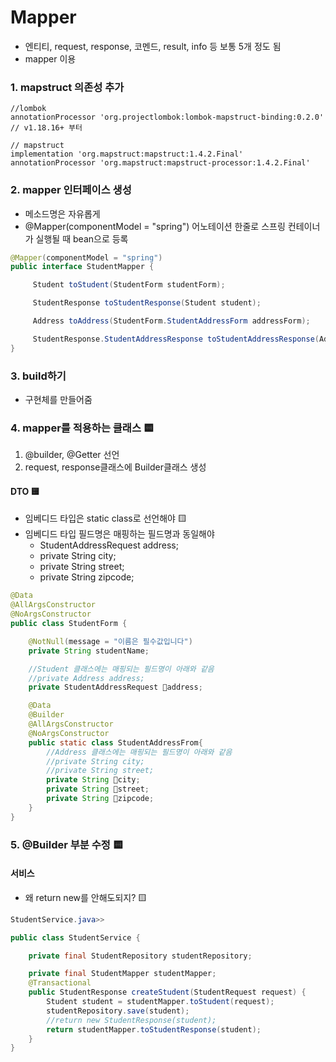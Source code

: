 #  Mapper
- 엔티티, request, response, 코멘드, result, info 등 보통 5개 정도 됨
- mapper 이용

### 1. mapstruct 의존성 추가
```
//lombok
annotationProcessor 'org.projectlombok:lombok-mapstruct-binding:0.2.0' // v1.18.16+ 부터

// mapstruct
implementation 'org.mapstruct:mapstruct:1.4.2.Final'
annotationProcessor 'org.mapstruct:mapstruct-processor:1.4.2.Final'
```
### 2.  mapper 인터페이스 생성
- 메소드명은 자유롭게 
- @Mapper(componentModel = "spring") 어노테이션 한줄로 스프링 컨테이너가 실행될 때 bean으로 등록
```java
@Mapper(componentModel = "spring")
public interface StudentMapper {

     Student toStudent(StudentForm studentForm);

     StudentResponse toStudentResponse(Student student);

     Address toAddress(StudentForm.StudentAddressForm addressForm);

     StudentResponse.StudentAddressResponse toStudentAddressResponse(Address address);
}
```
### 3. build하기
- 구현체를 만들어줌

### 4. mapper를 적용하는 클래스 🟨
1. @builder, @Getter 선언
2. request, response클래스에 Builder클래스 생성

#### DTO 🟨
- 임베디드 타입은 static class로 선언해야 🟨
- 임베디드 타입 필드명은 매핑하는 필드명과 동일해야
    - StudentAddressRequest address;
    - private String city;
    - private String street;
    - private String zipcode;
```java
@Data
@AllArgsConstructor
@NoArgsConstructor
public class StudentForm {

    @NotNull(message = "이름은 필수값입니다")
    private String studentName;

    //Student 클래스에는 매핑되는 필드명이 아래와 같음
    //private Address address;
    private StudentAddressRequest 🧩address; 

    @Data
    @Builder
    @AllArgsConstructor
    @NoArgsConstructor
    public static class StudentAddressFrom{
        //Address 클래스에는 매핑되는 필드명이 아래와 같음
        //private String city;
        //private String street;
        private String 🧩city;
        private String 🧩street;
        private String 🧩zipcode;
    }
}
```

### 5. @Builder 부분 수정 🟨

#### 서비스
- 왜 return new를 안해도되지? 🟨
```java
StudentService.java>>

public class StudentService {

    private final StudentRepository studentRepository;

    private final StudentMapper studentMapper;
    @Transactional
    public StudentResponse createStudent(StudentRequest request) {
        Student student = studentMapper.toStudent(request);
        studentRepository.save(student);
        //return new StudentResponse(student);
        return studentMapper.toStudentResponse(student);
    }
}
```